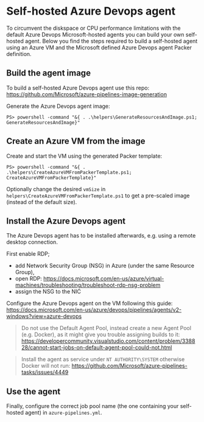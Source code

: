 # Self-hosted Azure Devops agent
To circumvent the diskspace or CPU performance limitations with the default Azure Devops Microsoft-hosted agents you can build your own self-hosted agent.
Below you find the steps required to build a self-hosted agent using an Azure VM and the Microsoft defined Azure Devops agent Packer definition.

## Build the agent image
To build a self-hosted Azure Devops agent use this repo: https://github.com/Microsoft/azure-pipelines-image-generation

Generate the Azure Devops agent image:
```
PS> powershell -command "&{ . .\helpers\GenerateResourcesAndImage.ps1; GenerateResourcesAndImage}"
```

## Create an Azure VM from the image
Create and start the VM using the generated Packer template:
```
PS> powershell -command "&{ . .\helpers\CreateAzureVMFromPackerTemplate.ps1; CreateAzureVMFromPackerTemplate}"
```

Optionally change the desired `vmSize` in `helpers\CreateAzureVMFromPackerTemplate.ps1` to get a pre-scaled image (instead of the default size).

## Install the Azure Devops agent
The Azure Devops agent has to be installed afterwards, e.g. using a remote desktop connection.

First enable RDP;
- add Network Security Group (NSG) in Azure (under the same Resource Group), 
- open RDP: https://docs.microsoft.com/en-us/azure/virtual-machines/troubleshooting/troubleshoot-rdp-nsg-problem
- assign the NSG to the NIC

Configure the Azure Devops agent on the VM following this guide: https://docs.microsoft.com/en-us/azure/devops/pipelines/agents/v2-windows?view=azure-devops

> Do not use the Default Agent Pool, instead create a new Agent Pool (e.g. Docker), as it might give you trouble assigning builds to it: https://developercommunity.visualstudio.com/content/problem/338828/cannot-start-jobs-on-default-agent-pool-could-not.html

> Install the agent as service under `NT AUTHORITY\SYSTEM` otherwise Docker will not run: 
https://github.com/Microsoft/azure-pipelines-tasks/issues/4449

## Use the agent
Finally, configure the correct job pool name (the one containing your self-hosted agent) in `azure-pipelines.yml`.
